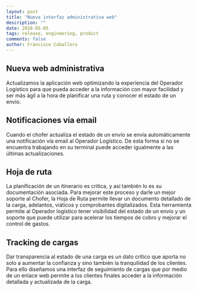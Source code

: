 ```yaml
---
layout: post
title: "Nueva interfaz administrativa web"
description: ""
date: 2018-05-05
tags: release, engineering, product
comments: false
author: Francisco Caballero
---
```


## Nueva web administrativa

Actualizamos la aplicación web optimizando la experiencia del Operador Logístico para que pueda acceder a la información con mayor facilidad y ser más ágil a la hora de planificar una ruta y conocer el estado de un envío.

## Notificaciones vía email

Cuando el chofer actualiza el estado de un envío se envía automáticamente una notificación vía email al Operador Logístico. De esta forma si no se encuentra trabajando en su terminal puede acceder igualmente a las últimas actualizaciones. 

## Hoja de ruta

La planificación de un itinerario es crítica, y así también lo es su documentación asociada. Para mejorar este proceso y darle un mejor soporte al Chofer, la Hoja de Ruta permite llevar un documento detallado de la carga, adelantos, viáticos y comprobantes digitalizados. Esta herramienta permite al Operador logístico tener visibilidad del estado de un envío y un soporte que puede utilizar para acelerar los tiempos de cobro y mejorar el control de gastos.

## Tracking de cargas

Dar transparencia al estado de una carga es un dato crítico que aporta no solo a aumentar la confianza y sino también la tranquilidad de los clientes. Para ello diseñamos una interfaz de seguimiento de cargas que por medio de un enlace web permite a los clientes finales acceder a la información detallada y actualizada de la carga.